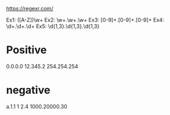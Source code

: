 https://regexr.com/

Ex1: ([A-Z])\w+
Ex2:  \w+.\w+.\w+
Ex3: [0-9]+.[0-9]+.[0-9]+
Ex4: \d+.\d+.\d+
Ex5: \d{1,3}\.\d{1,3}\.\d{1,3}

# Positive
0.0.0.0
12.345.2
254.254.254

# negative
a.1.1 
1
2.4
1000.20000.30